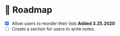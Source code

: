 # 🚗 **Roadmap**

- [x] Allow users to reorder their lists **Added 3.25.2020**
- [ ] Create a section for users to write notes.